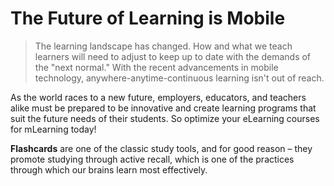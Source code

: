 
# The Future of Learning is Mobile  

> The learning landscape has changed. How and what we teach learners will need to adjust to keep up to date with the demands of the "next normal."  With the recent advancements in mobile technology, anywhere-anytime-continuous learning isn't out of reach.

As the world races to a new future, employers, educators, and teachers alike must be prepared to be innovative and create learning programs that suit the future needs of their students. So optimize your eLearning courses for mLearning today!

**Flashcards** are one of the classic study tools, and for good reason – they promote studying through active recall, which is one of the practices through which our brains learn most effectively.  





